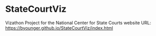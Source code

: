 # StateCourtViz
Vizathon Project for the National Center for State Courts
website URL: https://byounger.github.io/StateCourtViz/index.html


